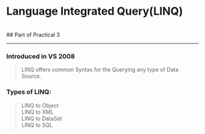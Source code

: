 # Language Integrated Query(LINQ)
<br/>
## Part of Practical 3
<hr/>

### Introduced in VS 2008
> LINQ offers common Syntax for the Querying any type of Data Source.

### Types of LINQ:
> LINQ to Object<br/>
> LINQ to XML<br/>
> LINQ to DataSet<br/>
> LINQ to SQL<br/>
